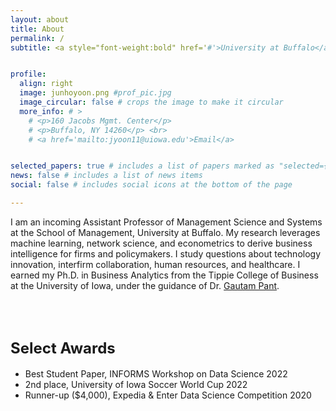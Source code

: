 ```yaml
---
layout: about
title: About
permalink: /
subtitle: <a style="font-weight:bold" href='#'>University at Buffalo</a>. School of Management. <a href='mailto:jyoon11@uiowa.edu'>email</a>


profile:
  align: right
  image: junhoyoon.png #prof_pic.jpg
  image_circular: false # crops the image to make it circular
  more_info: # >
    # <p>160 Jacobs Mgmt. Center</p>
    # <p>Buffalo, NY 14260</p> <br>
    # <a href='mailto:jyoon11@uiowa.edu'>Email</a>


selected_papers: true # includes a list of papers marked as "selected={true}"
news: false # includes a list of news items
social: false # includes social icons at the bottom of the page

---
```


I am an incoming Assistant Professor of Management Science and Systems at the School of Management, University at Buffalo. My research leverages machine learning, network science, and econometrics to derive business intelligence for firms and policymakers. I study questions about technology innovation, interfirm collaboration, human resources, and healthcare. I earned my Ph.D. in Business Analytics from the Tippie College of Business at the University of Iowa, under the guidance of Dr. [Gautam Pant](https://sites.google.com/view/gautam-pant).



<br><br>

## <span style="font-size: 24px;"> Select Awards </span>

- Best Student Paper, INFORMS Workshop on Data Science 2022
- 2nd place, University of Iowa Soccer World Cup 2022
- Runner-up ($4,000),  Expedia & Enter Data Science Competition 2020

<br>


<!--[CV](/assets/pdf/junhoyoon_cv.pdf)-->


<!--Write your biography here. Tell the world about yourself. Link to your favorite [subreddit](http://reddit.com). You can put a picture in, too. The code is already in, just name your picture `prof_pic.jpg` and put it in the `img/` folder.

Put your address / P.O. box / other info right below your picture. You can also disable any of these elements by editing `profile` property of the YAML header of your `_pages/about.md`. Edit `_bibliography/papers.bib` and Jekyll will render your [publications page](/al-folio/publications/) automatically.

Link to your social media connections, too. This theme is set up to use [Font Awesome icons](https://fontawesome.com/) and [Academicons](https://jpswalsh.github.io/academicons/), like the ones below. Add your Facebook, Twitter, LinkedIn, Google Scholar, or just disable all of them.-->
